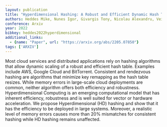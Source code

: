 ```yaml
---
layout: publication
title: "Hyperdimensional Hashing: A Robust and Efficient Dynamic Hash Table"
authors: Heddes Mike, Nunes Igor, Givargis Tony, Nicolau Alexandru, Veidenbaum Alex
conference: Arxiv
year: 2022
bibkey: heddes2022hyperdimensional
additional_links:
  - {name: "Paper", url: "https://arxiv.org/abs/2205.07850"}
tags: ['ARXIV']
---
```

Most cloud services and distributed applications rely on hashing algorithms that
allow dynamic scaling of a robust and efficient hash table. Examples include
AWS, Google Cloud and BitTorrent. Consistent and rendezvous hashing are
algorithms that minimize key remapping as the hash table resizes. While memory
errors in large-scale cloud deployments are common, neither algorithm offers
both efficiency and robustness. Hyperdimensional Computing is an emerging
computational model that has inherent efficiency, robustness and is well suited
for vector or hardware acceleration. We propose Hyperdimensional (HD) hashing
and show that it has the efficiency to be deployed in large systems. Moreover, a
realistic level of memory errors causes more than 20% mismatches for consistent
hashing while HD hashing remains unaffected.
